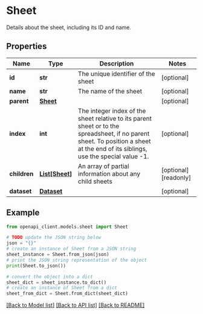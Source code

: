 # Sheet

Details about the sheet, including its ID and name. 

## Properties

Name | Type | Description | Notes
------------ | ------------- | ------------- | -------------
**id** | **str** | The unique identifier of the sheet | [optional] 
**name** | **str** | The name of the sheet | [optional] 
**parent** | [**Sheet**](Sheet.md) |  | [optional] 
**index** | **int** | The integer index of the sheet relative to its parent sheet or to the spreadsheet, if no parent sheet. To position a sheet at the end of its siblings, use the special value -1. | [optional] 
**children** | [**List[Sheet]**](Sheet.md) | An array of partial information about any child sheets | [optional] [readonly] 
**dataset** | [**Dataset**](Dataset.md) |  | [optional] 

## Example

```python
from openapi_client.models.sheet import Sheet

# TODO update the JSON string below
json = "{}"
# create an instance of Sheet from a JSON string
sheet_instance = Sheet.from_json(json)
# print the JSON string representation of the object
print(Sheet.to_json())

# convert the object into a dict
sheet_dict = sheet_instance.to_dict()
# create an instance of Sheet from a dict
sheet_from_dict = Sheet.from_dict(sheet_dict)
```
[[Back to Model list]](../README.md#documentation-for-models) [[Back to API list]](../README.md#documentation-for-api-endpoints) [[Back to README]](../README.md)


